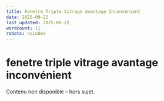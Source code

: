 ```yaml
---
title: Fenetre Triple Vitrage Avantage Inconvénient
date: 2025-09-22
last_updated: 2025-09-22
wordcount: 11
robots: noindex
---
```


# fenetre triple vitrage avantage inconvénient

Contenu non disponible – hors sujet.